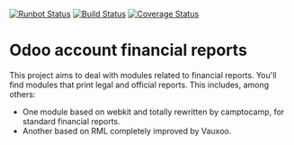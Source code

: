 [![Runbot Status](https://runbot.odoo-community.org/runbot/badge/flat/91/11.0.svg)](https://runbot.odoo-community.org/runbot/repo/github-com-oca-account-financial-reporting-91)
[![Build Status](https://travis-ci.org/OCA/account-financial-reporting.svg?branch=11.0)](https://travis-ci.org/OCA/account-financial-reporting)
[![Coverage Status](https://coveralls.io/repos/OCA/account-financial-reporting/badge.png?branch=11.0)](https://coveralls.io/r/OCA/account-financial-reporting?branch=11.0)

Odoo account financial reports
==============================

This project aims to deal with modules related to financial reports. You'll 
find modules that print legal and official reports. This includes, among 
others:

* One module based on webkit and totally rewritten by camptocamp, for standard
  financial reports.
* Another based on RML completely improved by Vauxoo.



